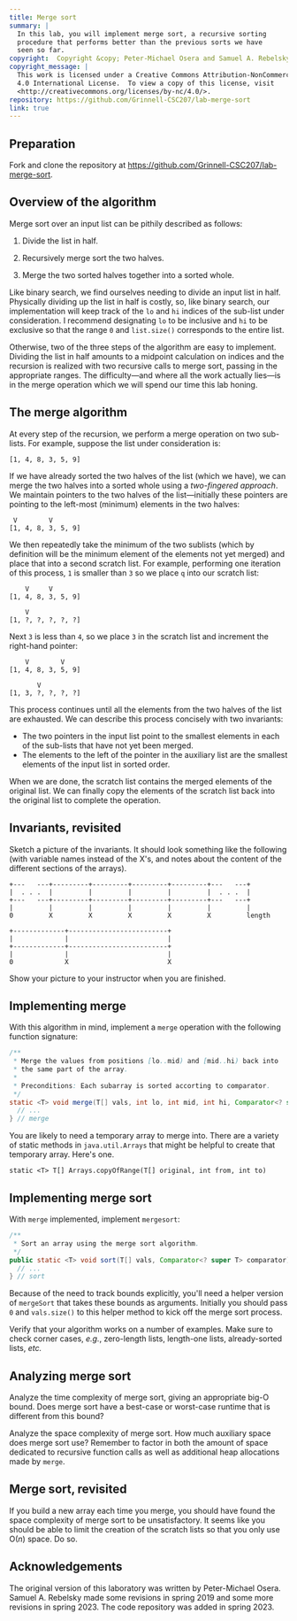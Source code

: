 ```yaml
---
title: Merge sort
summary: |
  In this lab, you will implement merge sort, a recursive sorting
  procedure that performs better than the previous sorts we have
  seen so far.
copyright:  Copyright &copy; Peter-Michael Osera and Samuel A. Rebelsky.
copyright_message: |
  This work is licensed under a Creative Commons Attribution-NonCommercial
  4.0 International License.  To view a copy of this license, visit
  <http://creativecommons.org/licenses/by-nc/4.0/>.
repository: https://github.com/Grinnell-CSC207/lab-merge-sort
link: true
---
```

## Preparation

Fork and clone the repository at <https://github.com/Grinnell-CSC207/lab-merge-sort>.

## Overview of the algorithm

Merge sort over an input list can be pithily described as follows:

1. Divide the list in half.

2. Recursively merge sort the two halves.

3. Merge the two sorted halves together into a sorted whole.

Like binary search, we find ourselves needing to divide an input list in half.
Physically dividing up the list in half is costly, so, like binary search, our implementation will keep track of the `lo` and `hi` indices of the sub-list under consideration.
I recommend designating `lo` to be inclusive and `hi` to be exclusive so that the range `0` and `list.size()` corresponds to the entire list.

Otherwise, two of the three steps of the algorithm are easy to implement.
Dividing the list in half amounts to a midpoint calculation on indices and the recursion is realized with two recursive calls to merge sort, passing in the appropriate ranges.  The difficulty—and where all the work actually lies—is in the merge operation which we will spend our time this lab honing.

## The merge algorithm

At every step of the recursion, we perform a merge operation on two sub-lists.
For example, suppose the list under consideration is:

```text
[1, 4, 8, 3, 5, 9]
```

If we have already sorted the two halves of the list (which we have), we can merge the two halves into a sorted whole using a *two-fingered approach*.
We maintain pointers to the two halves of the list—initially these pointers are pointing to the left-most (minimum) elements in the two halves:

```text
 V        V
[1, 4, 8, 3, 5, 9]
```

We then repeatedly take the minimum of the two sublists (which by definition will be the minimum element of the elements not yet merged) and place that into a second scratch list.
For example, performing one iteration of this process, `1` is smaller than `3` so we place `q` into our scratch list:

```text
    V     V
[1, 4, 8, 3, 5, 9]

    V
[1, ?, ?, ?, ?, ?]
```

Next `3` is less than `4`, so we place `3` in the scratch list and increment the right-hand pointer:

```text
    V        V
[1, 4, 8, 3, 5, 9]

       V
[1, 3, ?, ?, ?, ?]
```

This process continues until all the elements from the two halves of the list are exhausted.
We can describe this process concisely with two invariants:

* The two pointers in the input list point to the smallest elements in each of the sub-lists that have not yet been merged.
* The elements to the left of the pointer in the auxiliary list are the smallest elements of the input list in sorted order.

When we are done, the scratch list contains the merged elements of the original list.
We can finally copy the elements of the scratch list back into the original list to complete the operation.

## Invariants, revisited

Sketch a picture of the invariants.  It should look something like the following (with variable names instead of the X's, and notes about the content of the different sections of the arrays).

```text
+---   ---+---------+---------+---------+---------+---   ---+
|  . . .  |         |         |         |         |  . . .  |
+---   ---+---------+---------+---------+---------+---   ---+
|         |         |         |         |         |         |
0         X         X         X         X         X         length

+-------------+-------------------------+
|             |                         |
+-------------+-------------------------+
|             |                         |
0             X                         X
```

Show your picture to your instructor when you are finished.

## Implementing merge

With this algorithm in mind, implement a `merge` operation with the following function signature:

```java
/**
 * Merge the values from positions [lo..mid) and [mid..hi) back into
 * the same part of the array.
 *
 * Preconditions: Each subarray is sorted accorting to comparator.
 */
static <T> void merge(T[] vals, int lo, int mid, int hi, Comparator<? super T> comparator) {
  // ...
} // merge
```

You are likely to need a temporary array to merge into.  There are a
variety of static methods in `java.util.Arrays` that might be helpful
to create that temporary array.  Here's one.

```
static <T> T[] Arrays.copyOfRange(T[] original, int from, int to)
```

## Implementing merge sort

With `merge` implemented, implement `mergesort`:

```java
/**
 * Sort an array using the merge sort algorithm.
 */
public static <T> void sort(T[] vals, Comparator<? super T> comparator) {
  // ...
} // sort
```

Because of the need to track bounds explicitly, you'll need a helper version of `mergeSort` that takes these bounds as arguments.
Initially you should pass `0` and `vals.size()` to this helper method to kick off the merge sort process.

Verify that your algorithm works on a number of examples.
Make sure to check corner cases, *e.g.*, zero-length lists, length-one lists, already-sorted lists, *etc.*

## Analyzing merge sort

Analyze the time complexity of merge sort, giving an appropriate big-O bound.
Does merge sort have a best-case or worst-case runtime that is different from this bound?

Analyze the space complexity of merge sort.
How much auxiliary space does merge sort use?
Remember to factor in both the amount of space dedicated to recursive function calls as well as additional heap allocations made by `merge`.

## Merge sort, revisited

If you build a new array each time you merge, you should have found the space complexity of merge sort to be unsatisfactory.  It seems like you should be able to limit the creation of the scratch lists so that you only use O(_n_) space.  Do so.

Acknowledgements
----------------

The original version of this laboratory was written by Peter-Michael
Osera.  Samuel A. Rebelsky made some revisions in spring 2019 and
some more revisions in spring 2023.  The code repository was added
in spring 2023.

